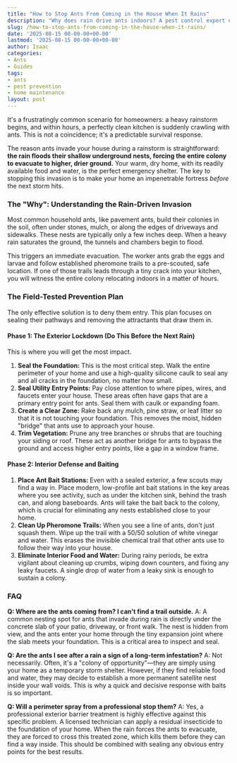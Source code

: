 ```yaml
---
title: "How to Stop Ants From Coming in the House When It Rains"
description: "Why does rain drive ants indoors? A pest control expert explains this common phenomenon and provides a field-tested plan to stop them from invading your kitchen."
slug: /how-to-stop-ants-from-coming-in-the-house-when-it-rains/
date: '2025-08-15 00-00-00+00-00'
lastmod: '2025-08-15 00-00-00+00-00'
author: Isaac
categories:
- Ants
- Guides
tags:
- ants
- pest prevention
- home maintenance
layout: post
---
```

It's a frustratingly common scenario for homeowners: a heavy rainstorm begins, and within hours, a perfectly clean kitchen is suddenly crawling with ants. This is not a coincidence; it's a predictable survival response.

The reason ants invade your house during a rainstorm is straightforward: **the rain floods their shallow underground nests, forcing the entire colony to evacuate to higher, drier ground.** Your warm, dry home, with its readily available food and water, is the perfect emergency shelter. The key to stopping this invasion is to make your home an impenetrable fortress *before* the next storm hits.

### The "Why": Understanding the Rain-Driven Invasion

Most common household ants, like pavement ants, build their colonies in the soil, often under stones, mulch, or along the edges of driveways and sidewalks. These nests are typically only a few inches deep. When a heavy rain saturates the ground, the tunnels and chambers begin to flood.

This triggers an immediate evacuation. The worker ants grab the eggs and larvae and follow established pheromone trails to a pre-scouted, safe location. If one of those trails leads through a tiny crack into your kitchen, you will witness the entire colony relocating indoors in a matter of hours.

### The Field-Tested Prevention Plan

The only effective solution is to deny them entry. This plan focuses on sealing their pathways and removing the attractants that draw them in.

#### Phase 1: The Exterior Lockdown (Do This Before the Next Rain)

This is where you will get the most impact.

1.  **Seal the Foundation:** This is the most critical step. Walk the entire perimeter of your home and use a high-quality silicone caulk to seal any and all cracks in the foundation, no matter how small.
2.  **Seal Utility Entry Points:** Pay close attention to where pipes, wires, and faucets enter your house. These areas often have gaps that are a primary entry point for ants. Seal them with caulk or expanding foam.
3.  **Create a Clear Zone:** Rake back any mulch, pine straw, or leaf litter so that it is not touching your foundation. This removes the moist, hidden "bridge" that ants use to approach your house.
4.  **Trim Vegetation:** Prune any tree branches or shrubs that are touching your siding or roof. These act as another bridge for ants to bypass the ground and access higher entry points, like a gap in a window frame.

#### Phase 2: Interior Defense and Baiting

1.  **Place Ant Bait Stations:** Even with a sealed exterior, a few scouts may find a way in. Place modern, low-profile ant bait stations in the key areas where you see activity, such as under the kitchen sink, behind the trash can, and along baseboards. Ants will take the bait back to the colony, which is crucial for eliminating any nests established close to your home.
2.  **Clean Up Pheromone Trails:** When you see a line of ants, don't just squash them. Wipe up the trail with a 50/50 solution of white vinegar and water. This erases the invisible chemical trail that other ants use to follow their way into your house.
3.  **Eliminate Interior Food and Water:** During rainy periods, be extra vigilant about cleaning up crumbs, wiping down counters, and fixing any leaky faucets. A single drop of water from a leaky sink is enough to sustain a colony.

### FAQ

**Q: Where are the ants coming from? I can't find a trail outside.**
A: A common nesting spot for ants that invade during rain is directly under the concrete slab of your patio, driveway, or front walk. The nest is hidden from view, and the ants enter your home through the tiny expansion joint where the slab meets your foundation. This is a critical area to inspect and seal.

**Q: Are the ants I see after a rain a sign of a long-term infestation?**
A: Not necessarily. Often, it's a "colony of opportunity"—they are simply using your home as a temporary storm shelter. However, if they find reliable food and water, they may decide to establish a more permanent satellite nest inside your wall voids. This is why a quick and decisive response with baits is so important.

**Q: Will a perimeter spray from a professional stop them?**
A: Yes, a professional exterior barrier treatment is highly effective against this specific problem. A licensed technician can apply a residual insecticide to the foundation of your home. When the rain forces the ants to evacuate, they are forced to cross this treated zone, which kills them before they can find a way inside. This should be combined with sealing any obvious entry points for the best results.